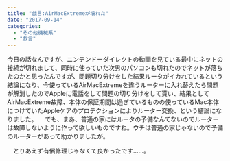 ```yaml
---
title: "戯言:AirMacExtremeが壊れた"
date: "2017-09-14"
categories: 
  - "その他機械系"
  - "戯言"
---
```


今日の話なんですが、ニンテンドーダイレクトの動画を見ている最中にネットの接続が切れまして、同時に使っていた次男のパソコンも切れたのでネットが落ちたのかと思ったんですが、問題切り分けをした結果ルータがイカれているという結論になり、今使っているAirMacExtremeを違うルーターに入れ替えたら問題が解消したのでAppleに電話をして問題の切り分けをして貰い、結果としてAirMacExtreme故障、本体の保証期間は過ぎているものの使っているMac本体につけていたAppleケアのプロテクションによりルーター交換、という結論になりました。 　でも、まあ、普通の家にはルータの予備なんてないのでルーターは故障しないように作って欲しいものですね。ウチは普通の家じゃないので予備のルーターがあって助かりましたが。

　とりあえず有償修理じゃなくて良かったです……。
